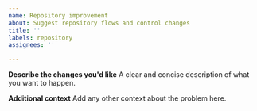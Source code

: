 ```yaml
---
name: Repository improvement
about: Suggest repository flows and control changes
title: ''
labels: repository
assignees: ''

---
```


**Describe the changes you'd like**
A clear and concise description of what you want to happen.

**Additional context**
Add any other context about the problem here.
